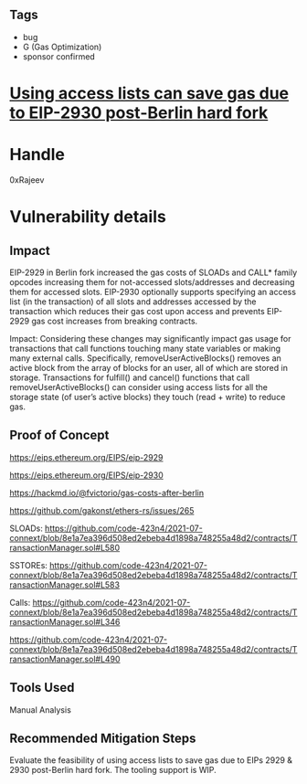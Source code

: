 ## Tags

- bug
- G (Gas Optimization)
- sponsor confirmed

# [Using access lists can save gas due to EIP-2930 post-Berlin hard fork](https://github.com/code-423n4/2021-07-connext-findings/issues/39) 

# Handle

0xRajeev


# Vulnerability details

## Impact

EIP-2929 in Berlin fork increased the gas costs of SLOADs and CALL* family opcodes increasing them for not-accessed slots/addresses and decreasing them for accessed slots. EIP-2930 optionally supports specifying an access list (in the transaction) of all slots and addresses accessed by the transaction which reduces their gas cost upon access and prevents EIP-2929 gas cost increases from breaking contracts. 

Impact: Considering these changes may significantly impact gas usage for transactions that call functions touching many state variables or making many external calls. Specifically, removeUserActiveBlocks() removes an active block from the array of blocks for an user, all of which are stored in storage. Transactions for fulfill() and cancel() functions that call removeUserActiveBlocks()  can consider using access lists for all the storage state (of user’s active blocks) they touch (read + write) to reduce gas.


## Proof of Concept

https://eips.ethereum.org/EIPS/eip-2929

https://eips.ethereum.org/EIPS/eip-2930

https://hackmd.io/@fvictorio/gas-costs-after-berlin

https://github.com/gakonst/ethers-rs/issues/265

SLOADs: https://github.com/code-423n4/2021-07-connext/blob/8e1a7ea396d508ed2ebeba4d1898a748255a48d2/contracts/TransactionManager.sol#L580

SSTOREs: https://github.com/code-423n4/2021-07-connext/blob/8e1a7ea396d508ed2ebeba4d1898a748255a48d2/contracts/TransactionManager.sol#L583

Calls: https://github.com/code-423n4/2021-07-connext/blob/8e1a7ea396d508ed2ebeba4d1898a748255a48d2/contracts/TransactionManager.sol#L346

https://github.com/code-423n4/2021-07-connext/blob/8e1a7ea396d508ed2ebeba4d1898a748255a48d2/contracts/TransactionManager.sol#L490


## Tools Used

Manual Analysis

## Recommended Mitigation Steps

Evaluate the feasibility of using access lists to save gas due to EIPs 2929 & 2930 post-Berlin hard fork. The tooling support is WIP.

